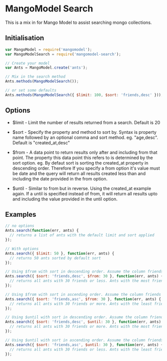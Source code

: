 MangoModel Search
=================

This is a mix in for Mango Model to assist searching mongo collections.

Initialisation
--------------

```js
var MangoModel = require('mangomodel');
var MangoModelSearch = require('mangomodel-search');

// Create your model
var Ants = MangoModel.create('ants');

// Mix in the search method
Ants.methods(MangoModelSearch());

// or set some defaults
Ants.methods(MangoModelSearch({ $limit: 100, $sort: 'friends,desc' }));
```

Options
-------

*  $limit - Limit the number of results returned from a search. Default is 20

*  $sort - Specify the property and method to sort by. Syntax is property name followed by an optional comma and sort method. eg. "age,desc". Default is "created_at,desc"

*  $from - A data point to return results only after and including from that point. The property this data point this refers to is determined by the sort option. eg. By defaut sort is sorting the created_at property in descending order. Therefore If you specify a from option it's value must be date and the query will return all results created less than and including the date provided in the from option.

*  $until - Similar to from but in reverse. Using the created_at example again. If a until is specified instead of from, it will return all results upto and including the value provided in the until option.

Examples
--------

```js
// no options
Ants.search(function(err, ants) {
  // returns a list of ants with the default limit and sort applied
});

// With options
Ants.search({ $limit: 50 }, function(err, ants) {
  // returns 50 ants sorted by default sort
});

// Using $from with sort in descending order. Assume the column friends is an integer
Ants.search({ $sort: 'friends,desc', $from: 30 }, function(err, ants) {
  // returns all ants with 30 friends or less. Ants with the most friends will be returned first
});

// Using $from with sort in ascending order. Assume the column friends is an integer
Ants.search({ $sort: 'friends,asc', $from: 30 }, function(err, ants) {
  // returns all ants with 30 friends or more. Ants with the least friends will be returned first
});

// Using $until with sort in descending order. Assume the column friends is an integer
Ants.search({ $sort: 'friends,desc', $until: 30 }, function(err, ants) {
  // returns all ants with 30 friends or more. Ants with the most friends will be returned first
});

// Using $until with sort in ascending order. Assume the column friends is an integer
Ants.search({ $sort: 'friends,asc', $until: 30 }, function(err, ants) {
  // returns all ants with 30 friends or less. Ants with the least friends will be returned first
});

```